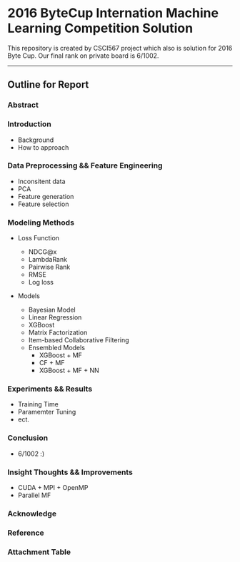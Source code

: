 # 2016 ByteCup Internation Machine Learning Competition Solution
This repository is created by CSCI567 project which also is solution for 2016 Byte Cup. Our final rank on private board is 6/1002.
***
## Outline for Report

### Abstract

### Introduction
- Background
- How to approach

### Data Preprocessing && Feature Engineering
- Inconsitent data
- PCA
- Feature generation
- Feature selection

### Modeling Methods
- Loss Function
  - NDCG@x
  - LambdaRank
  - Pairwise Rank
  - RMSE
  - Log loss

- Models
  - Bayesian Model
  - Linear Regression
  - XGBoost
  - Matrix Factorization
  - Item-based Collaborative Filtering
  - Ensembled Models
    - XGBoost + MF
    - CF + MF
    - XGBoost + MF + NN
      
### Experiments && Results
- Training Time
- Paramemter Tuning
- ect.

### Conclusion
- 6/1002 :)

### Insight Thoughts && Improvements
- CUDA + MPI + OpenMP
- Parallel MF

### Acknowledge

### Reference

### Attachment Table
